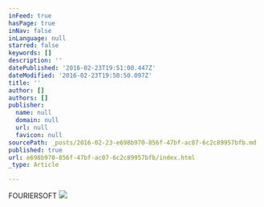 ```yaml
---
inFeed: true
hasPage: true
inNav: false
inLanguage: null
starred: false
keywords: []
description: ''
datePublished: '2016-02-23T19:51:00.447Z'
dateModified: '2016-02-23T19:50:50.097Z'
title: ''
author: []
authors: []
publisher:
  name: null
  domain: null
  url: null
  favicon: null
sourcePath: _posts/2016-02-23-e698b970-856f-47bf-ac07-6c2c89957bfb.md
published: true
url: e698b970-856f-47bf-ac07-6c2c89957bfb/index.html
_type: Article

---
```

FOURIERSOFT
![](https://the-grid-user-content.s3-us-west-2.amazonaws.com/3f6e9352-0b0e-4ccc-9995-c226c6e01c67.jpg)